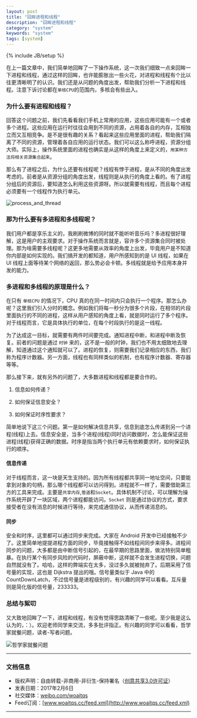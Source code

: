 ```yaml
---
layout: post
title: "回眸进程和线程"
description: "回眸进程和线程"
category: "system"
keywords: "system"
tags: [system]
---
```

{% include JB/setup %}

在上一篇文章中，我们简单地回眸了一下操作系统，这一次我们细致一点来回眸一下进程和线程，通过这样的回眸，也许能膨胀出一些火花，对进程和线程有个比以往更清晰明了的认识。我们还是从问题的角度出发，帮助我们分析一下进程和线程。注意下诉讨论都在`单核CPU`的范围内，多核会有些出入。

<!--break-->

### 为什么要有进程和线程？

回答这个问题之前，我们先看看我们手机上常用的应用，这些应用可能有一个或者多个进程。这些应用在运行时往往会用到不同的资源，占用着各自的内存，互相独立而又互相竞争。是不是很有趣的关系？看起来这些应用里面的进程，帮助我们隔离了不同的资源，管理着各自应用的运行状态。我们可以这么称呼进程，资源分组大师。实际上，操作系统里面的进程也确实是从这样的角度上来定义的，`用某种方法将相关资源集合起来`。

那么有了进程之后，为什么还要有线程呢？线程有悖于进程，是从不同的角度出发考虑的。前者是从资源分组的角度出发，线程则是从执行的角度上看的。有了进程分组后的资源后，要知道怎么利用这些资源呀。所以就需要有线程，而且每个进程必须要有一个线程作为执行单元。

![process_and_thread](http://o8p68x17d.bkt.clouddn.com/process_and_thread.png)

### 那为什么要有多进程和多线程呢？

我们用户都是享乐主义的，我刷刷微博的同时就不能听听音乐吗？多进程很好理解，这是用户的主观要求。对于操作系统而言就是，容许多个资源集合同时被处理。那为啥需要多线程呢？这更多地需要从效率的角度上出发，毕竟用户是不知道你内部是如何实现的。我们搞开发的都知道，用户所感知到的是 UI 线程，如果在 UI 线程上面等待某个网络的返回，那么势必会卡顿。多线程就是给予应用本身并发的能力。

### 多进程和多线程的原理是什么？

在只有 `单核CPU` 的情况下，CPU 真的在同一时间内只会执行一个程序。那怎么办呢？这里我们引入分时的概念。例如我们将每一秒分为很多个片段，在相邻的片段里面执行的不同的进程，这样从用户感知的角度上看，就是同时运行了多个程序。对于线程而言，它是具体执行的单位，在每个时段执行的是这一线程。

为了达成这一目标，就需要有两件时间要完成。通知进程中断，和进程中断及恢复。前者的问题是通过 `时钟` 来的，这不是一般的时钟，我们也不用太细致地去理解，知道通过这个通知就可以了。进程的恢复，则需要我们记录相应的东西，我们称为程序计数器。另一方面，线程也有同样类似的机制，也有程序计数器、寄存器等等。

那么接下来，就有另外的问题了，大多数进程和线程都是要合作的。

1. 信息如何传递？

2. 如何保证信息安全？

3. 如何保证时序性要求？

简单地说下这三个问题。第一是如何解决信息共享，信息到底怎么传递到另一个进程(线程)上去。信息安全是，当多个进程(线程)同时访问数据时，怎么能保证这些进程(线程)获得正确的数据。时序是指当两个执行单元有依赖要求时，如何保证执行的顺序。

#### 信息传递

对于线程而言，这一块是天生支持的。因为所有线程都共享同一地址空间，只要能拿到对象的句柄，那么哪个线程都可以访问得到。进程就不一样了，需要借助第三方的工具来完成。主要是`共享内存`,`管道`和`Socket`。具体机制不讨论，可以理解为操作系统开辟了一块区域，两个进程都能访问。`Socket` 则是通过协议的方式，要求接受者在没有消息的时候进行等待，来完成通信协议，从而传递消息的。

#### 同步

安全和时序，这里都可以通过同步来完成。大家在 Android 开发中已经接触不少了。这里简单地提提进程方面的同步，毕竟接触得不如线程间同步来得多。进程间同步的问题，大多都是由中断信号引起的，在最早期的思路里面，做法特别简单粗暴。在执行某个有同步风险的代码时，屏蔽中断，这样就不会发生进程切换，问题自然就没有了。哈哈，这样的弊端实在太多，没过多久就被抛弃了。后期采用了信号量的实现，这也是 Dijkstra 提出的哦。信号量类似于 Java 中的 CountDownLatch，不过信号量是进程级别的，有兴趣的同学可以看看。互斥量则是简化版的信号量，233333。

### 总结与絮叨

又大致地回眸了一下，进程和线程，有没有觉得思路清晰了一些呢。至少我是这么认为的，：）。欢迎老师同学来交流，多多批评指正。有兴趣的同学可以看看，哲学家就餐问题，读者-写者问题。

![哲学家就餐问题](http://o8p68x17d.bkt.clouddn.com/dinner.png)

------------------------

### 文档信息

* 版权声明：自由转载-非商用-非衍生-保持署名（[创意共享3.0许可证](http://creativecommons.org/licenses/by-nc-nd/3.0/deed.zh)）
* 发表日期：2017年2月6日
* 社交媒体：[weibo.com/woaitqs](http://weibo.com/woaitqs)
* Feed订阅：[www.woaitqs.cc/feed.xml](http://www.woaitqs.cc/feed.xml)

------------------------
